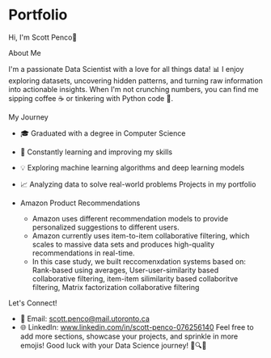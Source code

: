 # Portfolio

Hi, I'm Scott Penco👋

About Me

I'm a passionate Data Scientist with a love for all things data! 📊 I enjoy exploring datasets, uncovering hidden patterns, and turning raw information into actionable insights. When I'm not crunching numbers, you can find me sipping coffee ☕️ or tinkering with Python code 🐍.

My Journey
- 🎓 Graduated with a degree in Computer Science
- 🌱 Constantly learning and improving my skills
- 💡 Exploring machine learning algorithms and deep learning models
- 📈 Analyzing data to solve real-world problems
Projects in my portfolio

- Amazon Product Recommendations
    - Amazon uses different recommendation models to provide personalized suggestions to different users.
    - Amazon currently uses item-to-item collaborative filtering, which scales to massive data sets and produces high-quality recommendations in real-time.
    - In this case study, we built reccomenxdation systems based on: Rank-based using averages, User-user-similarity based collaborative filtering, item-item silimilarity based collaboritve filtering, Matrix factorization collaborative filtering

Let's Connect!
- 📧 Email: scott.penco@mail.utoronto.ca
- 🌐 LinkedIn: www.linkedin.com/in/scott-penco-076256140
Feel free to add more sections, showcase your projects, and sprinkle in more emojis! Good luck with your Data Science journey! 🚀🔍🤖

